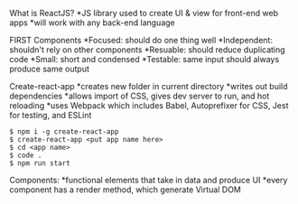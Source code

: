 What is ReactJS?
  *JS library used to create UI & view for front-end web apps
  *will work with any back-end language
  
FIRST Components
  *Focused: should do one thing well
  *Independent: shouldn't rely on other components
  *Resuable: should reduce duplicating code
  *Small: short and condensed 
  *Testable: same input should always produce same output
  

Create-react-app
  *creates new folder in current directory
  *writes out build dependencies
  *allows import of CSS, gives dev server to run, and hot reloading
  *uses Webpack which includes Babel, Autoprefixer for CSS, Jest for testing, and ESLint
```  
$ npm i -g create-react-app
$ create-react-app <put app name here>
$ cd <app name>
$ code .
$ npm run start
```  
Components:
  *functional elements that take in data and produce UI
  *every component has a render method, which generate Virtual DOM
